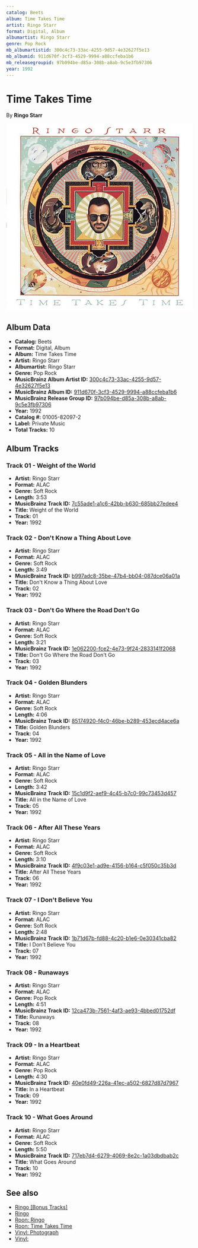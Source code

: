 ```yaml
---
catalog: Beets
album: Time Takes Time
artist: Ringo Starr
format: Digital, Album
albumartist: Ringo Starr
genre: Pop Rock
mb_albumartistid: 300c4c73-33ac-4255-9d57-4e32627f5e13
mb_albumid: 911d670f-3cf3-4529-9994-a88ccfeba1b6
mb_releasegroupid: 97b094be-d85a-308b-a8ab-9c5e3fb97306
year: 1992
---
```


# Time Takes Time

By **Ringo Starr**

![](../../assets/beetscovers/Ringo_Starr-Time_Takes_Time.jpg)

## Album Data

- **Catalog:** Beets
- **Format:** Digital, Album
- **Album:** Time Takes Time
- **Artist:** Ringo Starr
- **Albumartist:** Ringo Starr
- **Genre:** Pop Rock
- **MusicBrainz Album Artist ID:** [300c4c73-33ac-4255-9d57-4e32627f5e13](https://musicbrainz.org/artist/300c4c73-33ac-4255-9d57-4e32627f5e13)
- **MusicBrainz Album ID:** [911d670f-3cf3-4529-9994-a88ccfeba1b6](https://musicbrainz.org/release/911d670f-3cf3-4529-9994-a88ccfeba1b6)
- **MusicBrainz Release Group ID:** [97b094be-d85a-308b-a8ab-9c5e3fb97306](https://musicbrainz.org/release-group/97b094be-d85a-308b-a8ab-9c5e3fb97306)
- **Year:** 1992
- **Catalog #:** 01005-82097-2
- **Label:** Private Music
- **Total Tracks:** 10

## Album Tracks

### Track 01 - Weight of the World

- **Artist:** Ringo Starr
- **Format:** ALAC
- **Genre:** Soft Rock
- **Length:** 3:53
- **MusicBrainz Track ID:** [7c55ade1-a1c6-42bb-b630-685bb27edee4](https://musicbrainz.org/recording/7c55ade1-a1c6-42bb-b630-685bb27edee4)
- **Title:** Weight of the World
- **Track:** 01
- **Year:** 1992

### Track 02 - Don't Know a Thing About Love

- **Artist:** Ringo Starr
- **Format:** ALAC
- **Genre:** Soft Rock
- **Length:** 3:49
- **MusicBrainz Track ID:** [b997adc8-35be-47b4-bb04-087dce06a01a](https://musicbrainz.org/recording/b997adc8-35be-47b4-bb04-087dce06a01a)
- **Title:** Don't Know a Thing About Love
- **Track:** 02
- **Year:** 1992

### Track 03 - Don't Go Where the Road Don't Go

- **Artist:** Ringo Starr
- **Format:** ALAC
- **Genre:** Soft Rock
- **Length:** 3:21
- **MusicBrainz Track ID:** [1e062200-fce2-4e73-9f24-2833141f2068](https://musicbrainz.org/recording/1e062200-fce2-4e73-9f24-2833141f2068)
- **Title:** Don't Go Where the Road Don't Go
- **Track:** 03
- **Year:** 1992

### Track 04 - Golden Blunders

- **Artist:** Ringo Starr
- **Format:** ALAC
- **Genre:** Soft Rock
- **Length:** 4:06
- **MusicBrainz Track ID:** [85174920-f4c0-46be-b289-453ecd4ace6a](https://musicbrainz.org/recording/85174920-f4c0-46be-b289-453ecd4ace6a)
- **Title:** Golden Blunders
- **Track:** 04
- **Year:** 1992

### Track 05 - All in the Name of Love

- **Artist:** Ringo Starr
- **Format:** ALAC
- **Genre:** Soft Rock
- **Length:** 3:42
- **MusicBrainz Track ID:** [15c1d9f2-aef9-4c45-b7c0-99c73453d457](https://musicbrainz.org/recording/15c1d9f2-aef9-4c45-b7c0-99c73453d457)
- **Title:** All in the Name of Love
- **Track:** 05
- **Year:** 1992

### Track 06 - After All These Years

- **Artist:** Ringo Starr
- **Format:** ALAC
- **Genre:** Soft Rock
- **Length:** 3:10
- **MusicBrainz Track ID:** [4f9c03e1-ad9e-4156-b164-c5f050c35b3d](https://musicbrainz.org/recording/4f9c03e1-ad9e-4156-b164-c5f050c35b3d)
- **Title:** After All These Years
- **Track:** 06
- **Year:** 1992

### Track 07 - I Don't Believe You

- **Artist:** Ringo Starr
- **Format:** ALAC
- **Genre:** Soft Rock
- **Length:** 2:48
- **MusicBrainz Track ID:** [1b71d67b-fd88-4c20-b1e6-0e30341cba82](https://musicbrainz.org/recording/1b71d67b-fd88-4c20-b1e6-0e30341cba82)
- **Title:** I Don't Believe You
- **Track:** 07
- **Year:** 1992

### Track 08 - Runaways

- **Artist:** Ringo Starr
- **Format:** ALAC
- **Genre:** Pop Rock
- **Length:** 4:51
- **MusicBrainz Track ID:** [12ca473b-7561-4af3-ae93-4bbed01752df](https://musicbrainz.org/recording/12ca473b-7561-4af3-ae93-4bbed01752df)
- **Title:** Runaways
- **Track:** 08
- **Year:** 1992

### Track 09 - In a Heartbeat

- **Artist:** Ringo Starr
- **Format:** ALAC
- **Genre:** Pop Rock
- **Length:** 4:30
- **MusicBrainz Track ID:** [40e0fd49-226a-41ec-a502-6827d87d7967](https://musicbrainz.org/recording/40e0fd49-226a-41ec-a502-6827d87d7967)
- **Title:** In a Heartbeat
- **Track:** 09
- **Year:** 1992

### Track 10 - What Goes Around

- **Artist:** Ringo Starr
- **Format:** ALAC
- **Genre:** Soft Rock
- **Length:** 5:50
- **MusicBrainz Track ID:** [717eb7d4-6279-4069-8e2c-1a03dbdbab2c](https://musicbrainz.org/recording/717eb7d4-6279-4069-8e2c-1a03dbdbab2c)
- **Title:** What Goes Around
- **Track:** 10
- **Year:** 1992


## See also

- [Ringo [Bonus Tracks]](Ringo_[Bonus_Tracks].md)
- [Ringo](Ringo.md)
- [Roon: Ringo](../../Roon/Ringo_Starr/Ringo.md)
- [Roon: Time Takes Time](../../Roon/Ringo_Starr/Time_Takes_Time.md)
- [Vinyl: Photograph](../../Vinyl/Ringo_Starr/Photograph.md)
- [Vinyl: ](../../Vinyl/Ringo_Starr/Ringo_Starr.md)
